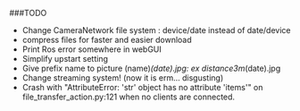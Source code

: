 ###TODO

- Change CameraNetwork file system : device/date instead of date/device
- compress files for faster and easier download
- Print Ros error somewhere in webGUI
- Simplify upstart setting
- Give prefix name to picture (name)_(date).jpg: ex distance3m_(date).jpg
- Change streaming system! (now it is erm... disgusting)
- Crash with "AttributeError: 'str' object has no attribute 'items'" on file_transfer_action.py:121 when no clients are connected.
